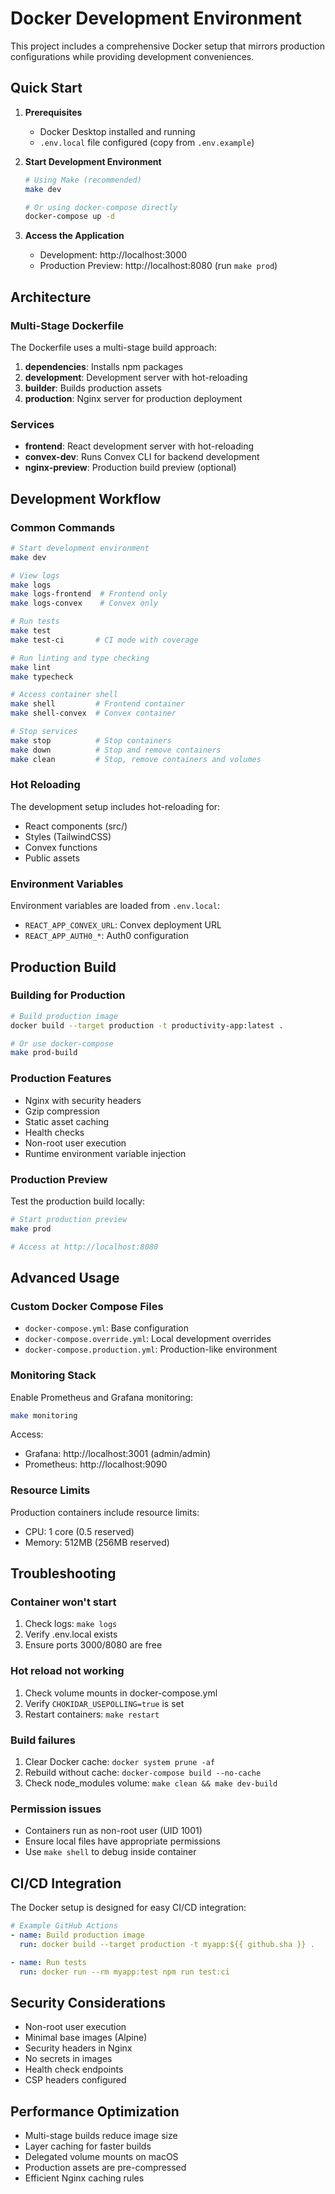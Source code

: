 # Docker Development Environment

This project includes a comprehensive Docker setup that mirrors production configurations while providing development conveniences.

## Quick Start

1. **Prerequisites**
   - Docker Desktop installed and running
   - `.env.local` file configured (copy from `.env.example`)

2. **Start Development Environment**
   ```bash
   # Using Make (recommended)
   make dev

   # Or using docker-compose directly
   docker-compose up -d
   ```

3. **Access the Application**
   - Development: http://localhost:3000
   - Production Preview: http://localhost:8080 (run `make prod`)

## Architecture

### Multi-Stage Dockerfile

The Dockerfile uses a multi-stage build approach:

1. **dependencies**: Installs npm packages
2. **development**: Development server with hot-reloading
3. **builder**: Builds production assets
4. **production**: Nginx server for production deployment

### Services

- **frontend**: React development server with hot-reloading
- **convex-dev**: Runs Convex CLI for backend development
- **nginx-preview**: Production build preview (optional)

## Development Workflow

### Common Commands

```bash
# Start development environment
make dev

# View logs
make logs
make logs-frontend  # Frontend only
make logs-convex    # Convex only

# Run tests
make test
make test-ci       # CI mode with coverage

# Run linting and type checking
make lint
make typecheck

# Access container shell
make shell         # Frontend container
make shell-convex  # Convex container

# Stop services
make stop          # Stop containers
make down          # Stop and remove containers
make clean         # Stop, remove containers and volumes
```

### Hot Reloading

The development setup includes hot-reloading for:
- React components (src/)
- Styles (TailwindCSS)
- Convex functions
- Public assets

### Environment Variables

Environment variables are loaded from `.env.local`:
- `REACT_APP_CONVEX_URL`: Convex deployment URL
- `REACT_APP_AUTH0_*`: Auth0 configuration

## Production Build

### Building for Production

```bash
# Build production image
docker build --target production -t productivity-app:latest .

# Or use docker-compose
make prod-build
```

### Production Features

- Nginx with security headers
- Gzip compression
- Static asset caching
- Health checks
- Non-root user execution
- Runtime environment variable injection

### Production Preview

Test the production build locally:

```bash
# Start production preview
make prod

# Access at http://localhost:8080
```

## Advanced Usage

### Custom Docker Compose Files

- `docker-compose.yml`: Base configuration
- `docker-compose.override.yml`: Local development overrides
- `docker-compose.production.yml`: Production-like environment

### Monitoring Stack

Enable Prometheus and Grafana monitoring:

```bash
make monitoring
```

Access:
- Grafana: http://localhost:3001 (admin/admin)
- Prometheus: http://localhost:9090

### Resource Limits

Production containers include resource limits:
- CPU: 1 core (0.5 reserved)
- Memory: 512MB (256MB reserved)

## Troubleshooting

### Container won't start

1. Check logs: `make logs`
2. Verify .env.local exists
3. Ensure ports 3000/8080 are free

### Hot reload not working

1. Check volume mounts in docker-compose.yml
2. Verify `CHOKIDAR_USEPOLLING=true` is set
3. Restart containers: `make restart`

### Build failures

1. Clear Docker cache: `docker system prune -af`
2. Rebuild without cache: `docker-compose build --no-cache`
3. Check node_modules volume: `make clean && make dev-build`

### Permission issues

- Containers run as non-root user (UID 1001)
- Ensure local files have appropriate permissions
- Use `make shell` to debug inside container

## CI/CD Integration

The Docker setup is designed for easy CI/CD integration:

```yaml
# Example GitHub Actions
- name: Build production image
  run: docker build --target production -t myapp:${{ github.sha }} .

- name: Run tests
  run: docker run --rm myapp:test npm run test:ci
```

## Security Considerations

- Non-root user execution
- Minimal base images (Alpine)
- Security headers in Nginx
- No secrets in images
- Health check endpoints
- CSP headers configured

## Performance Optimization

- Multi-stage builds reduce image size
- Layer caching for faster builds
- Delegated volume mounts on macOS
- Production assets are pre-compressed
- Efficient Nginx caching rules